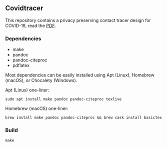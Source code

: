 Covidtracer
-----------

This repository contains a privacy preserving contact tracer design for
COVID-19, read the [PDF](pp-contact-tracer.pdf).

### Dependencies

-   make
-   pandoc
-   pandoc-citeproc
-   pdflatex

Most dependencies can be easily installed using Apt (Linux), Homebrew
(macOS), or Chocalety (Windows).

Apt (Linux) one-liner:

    sudo apt install make pandoc pandoc-citeproc texlive

Homebrew (macOS) one-liner:

    brew install make pandoc pandoc-citeproc && brew cask install basictex

### Build

    make
